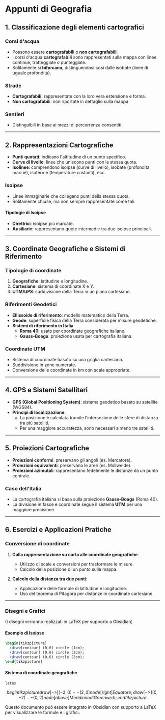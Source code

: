 # Appunti di Geografia

## 1. Classificazione degli elementi cartografici

### Corsi d'acqua

- Possono essere **cartografabili** o **non cartografabili**.
- I corsi d'acqua **cartografabili** sono rappresentati sulla mappa con linee continue, tratteggiate o punteggiate.
- Solitamente si **biforcano**, distinguendosi così dalle isobate (linee di uguale profondità).

### Strade

- **Cartografabili**: rappresentate con la loro vera estensione e forma.
- **Non cartografabili**: non riportate in dettaglio sulla mappa.

### Sentieri

- Distinguibili in base ai mezzi di percorrenza consentiti.

---

## 2. Rappresentazioni Cartografiche

- **Punti quotati**: indicano l'altitudine di un punto specifico.
- **Curve di livello**: linee che uniscono punti con la stessa quota.
- **Isolinee**: comprendono isoipse (curve di livello), isobate (profondità marine), isoterme (temperature costanti), ecc.

### Isoipse

- Linee immaginarie che collegano punti della stessa quota.
- Solitamente chiuse, ma non sempre rappresentate come tali.

#### Tipologie di Isoipse

- **Direttrici**: isoipse più marcate.
- **Ausiliarie**: rappresentano quote intermedie tra due isoipse principali.

---

## 3. Coordinate Geografiche e Sistemi di Riferimento

### Tipologie di coordinate

1. **Geografiche**: latitudine e longitudine.
2. **Cartesiane**: sistema di coordinate X e Y.
3. **UTM/UPS**: suddivisione della Terra in un piano cartesiano.

### Riferimenti Geodetici

- **Ellissoide di riferimento**: modello matematico della Terra.
- **Geode**: superficie fisica della Terra considerata per misure geodetiche.
- **Sistemi di riferimento in Italia**:
    - **Roma 40**: usato per coordinate geografiche italiane.
    - **Gauss-Boaga**: proiezione usata per cartografia italiana.

### Coordinate UTM

- Sistema di coordinate basato su una griglia cartesiana.
- Suddivisione in zone numerate.
- Conversione delle coordinate in km con scale appropriate.

---

## 4. GPS e Sistemi Satellitari

- **GPS (Global Positioning System)**: sistema geodetico basato su satellite (WGS84).
- **Principi di localizzazione**:
    - La posizione è calcolata tramite l'intersezione delle sfere di distanza tra più satelliti.
    - Per una maggiore accuratezza, sono necessari almeno tre satelliti.

---

## 5. Proiezioni Cartografiche

- **Proiezioni conformi**: preservano gli angoli (es. Mercatore).
- **Proiezioni equivalenti**: preservano le aree (es. Mollweide).
- **Proiezioni azimutali**: rappresentano fedelmente le distanze da un punto centrale.

### Caso dell'Italia

- La cartografia italiana si basa sulla proiezione **Gauss-Boaga** (Roma 40).
- La divisione in fasce e coordinate segue il sistema **UTM** per una maggiore precisione.

---

## 6. Esercizi e Applicazioni Pratiche

### Conversione di coordinate

1. **Dalla rappresentazione su carta alle coordinate geografiche**:
    
    - Utilizzo di scale e conversioni per trasformare le misure.
    - Calcolo della posizione di un punto sulla mappa.
2. **Calcolo della distanza tra due punti**:
    
    - Applicazione delle formule di latitudine e longitudine.
    - Uso del teorema di Pitagora per distanze in coordinate cartesiane.

---

### Disegni e Grafici

(I disegni verranno realizzati in LaTeX per supporto a Obsidian)

#### Esempio di Isoipse

```latex
\begin{tikzpicture}
  \draw[contour] (0,0) circle (1cm);
  \draw[contour] (0,0) circle (2cm);
  \draw[contour] (0,0) circle (3cm);
\end{tikzpicture}
```

#### Sistema di coordinate geografiche

```
latex

```

$$
$$

$$
begin{tikzpicture}
  draw[->] (-2,0) -- (2,0) node[right] {Equatore};
  draw[->] (0,-2) -- (0,2) node[above] {Meridiano di Greenwich};
end{tikzpicture}
$$



Questo documento può essere integrato in Obsidian con supporto a LaTeX per visualizzare le formule e i grafici.